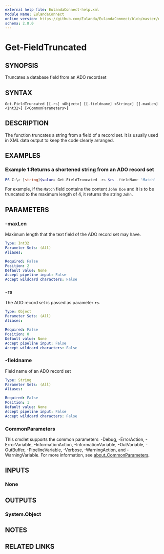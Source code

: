 ```yaml
---
external help file: EulandaConnect-help.xml
Module Name: EulandaConnect
online version: https://github.com/Eulanda/EulandaConnect/blob/master/docs/Get-FieldTruncated.md
schema: 2.0.0
---
```


# Get-FieldTruncated

## SYNOPSIS
Truncates a database field from an ADO recordset

## SYNTAX

```
Get-FieldTruncated [[-rs] <Object>] [[-fieldname] <String>] [[-maxLen] <Int32>] [<CommonParameters>]
```

## DESCRIPTION
The function truncates a string from a field of a record set. It is usually used in XML data output to keep the code clearly arranged.

## EXAMPLES

### Example 1:Returns a shortened string from an ADO record set
```powershell
PS C:\> [string]$value= Get-FieldTruncated -rs $rs -fieldName 'Match' -maxLen 4
```

For example, if the `Match` field contains the content `John Doe` and it is to be truncated to the maximum length of 4, it returns the string `John`.

## PARAMETERS

### -maxLen
Maximum length that the text field of the ADO record set may have.

```yaml
Type: Int32
Parameter Sets: (All)
Aliases:

Required: False
Position: 2
Default value: None
Accept pipeline input: False
Accept wildcard characters: False
```

### -rs
The ADO record set is passed as parameter `rs`.

```yaml
Type: Object
Parameter Sets: (All)
Aliases:

Required: False
Position: 0
Default value: None
Accept pipeline input: False
Accept wildcard characters: False
```

### -fieldname
Field name of an ADO record set

```yaml
Type: String
Parameter Sets: (All)
Aliases:

Required: False
Position: 1
Default value: None
Accept pipeline input: False
Accept wildcard characters: False
```

### CommonParameters
This cmdlet supports the common parameters: -Debug, -ErrorAction, -ErrorVariable, -InformationAction, -InformationVariable, -OutVariable, -OutBuffer, -PipelineVariable, -Verbose, -WarningAction, and -WarningVariable. For more information, see [about_CommonParameters](http://go.microsoft.com/fwlink/?LinkID=113216).

## INPUTS

### None

## OUTPUTS

### System.Object
## NOTES

## RELATED LINKS
